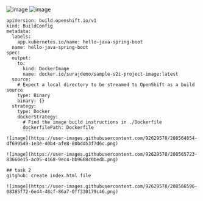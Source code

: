![image](https://user-images.githubusercontent.com/92629578/208562213-1d177f7d-8a63-4635-b2af-5232883b2260.png)
![image](https://user-images.githubusercontent.com/92629578/208563740-5556d359-b043-4a1e-a2cb-460a25b07cb3.png)

```
apiVersion: build.openshift.io/v1
kind: BuildConfig
metadata:
  labels:
    app.kubernetes.io/name: hello-java-spring-boot
  name: hello-java-spring-boot
spec:
  output:
    to:
      kind: DockerImage
      name: docker.io/surajdemo/sample-s2i-project-image:latest
  source:
    # Expect a local directory to be streamed to OpenShift as a build source
    type: Binary
    binary: {}
  strategy:
    type: Docker
    dockerStrategy:
      # Find the image build instructions in ./Dockerfile
      dockerfilePath: Dockerfile
      ```
![image](https://user-images.githubusercontent.com/92629578/208564854-df699549-1e3e-40b4-afe8-80bdd53f7d6c.png)

![image](https://user-images.githubusercontent.com/92629578/208565723-83660e15-ac05-4168-9ec4-bb9668c0bedb.png)

## task 2
gitghub: create index.html file

![image](https://user-images.githubusercontent.com/92629578/208566596-08385f72-6e44-48cf-86a7-0ff330179c46.png)
